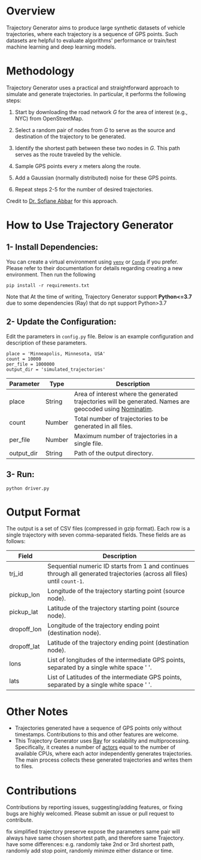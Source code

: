 
Overview
==============================

Trajectory Generator aims to produce large synthetic datasets of vehicle trajectories, where each trajectory is a sequence of GPS points. Such datasets are helpful to evaluate algorithms' performance or train/test machine learning and deep learning models.

Methodology
=============================
Trajectory Generator uses a practical and straightforward approach to simulate and generate trajectories. In particular, it performs the following steps:

1. Start by downloading the road network $G$ for the area of interest (e.g., NYC) from OpenStreetMap. 

2. Select a random pair of nodes from $G$ to serve as the source and destination of the trajectory to be generated.

3. Identify the shortest path between these two nodes in $G$. This path serves as the route traveled by the vehicle.

4. Sample GPS points every $x$ meters along the route.

5. Add a Gaussian (normally distributed) noise for these GPS points. 

6. Repeat steps 2-5 for the number of desired trajectories.

Credit to [Dr. Sofiane Abbar](https://mobile.twitter.com/sofianeabbar) for this approach.



How to Use Trajectory Generator
==========

## 1- Install Dependencies:
You can create a virtual environment using [`venv`](https://docs.python.org/3/library/venv.html) or [`Conda`](https://docs.conda.io/projects/conda/en/latest/user-guide/tasks/manage-environments.html) if you prefer. Please refer to their documentation for details regarding creating a new environment. Then run the following

    pip install -r requirements.txt

Note that At the time of writing, Trajectory Generator support **Python<=3.7** due to 
some dependencies (Ray) that do npt support Python>3.7

## 2- Update the Configuration:

Edit the parameters in `config.py` file. Below is an example configuration and description of these parameters.

    place = 'Minneapolis, Minnesota, USA'
    count = 10000
    per_file = 1000000
    output_dir = 'simulated_trajectories' 


| Parameter   |Type    | Description |
| ----------- | --     |------------ |
| place       | String | Area of interest where the generated trajectories will be generated. Names are geocoded using [Nominatim](https://wiki.openstreetmap.org/wiki/Nominatim). |
| count       | Number | Total number of trajectories to be generated in all files.  |
| per_file   | Number  | Maximum number of trajectories in a single file. |
| output_dir | String  | Path of the output directory. |

## 3- Run:
    python driver.py



Output Format
===
The output is a set of CSV files (compressed in gzip format). Each row is a single trajectory with seven comma-separated fields. These fields are as follows:

| Field      | Description                                                                                                                 |
| -----------|---------------------------------------------------------------------------------------------------------------------------- |
|trj_id      | Sequential numeric ID starts from 1 and continues through all generated trajectories (across all files) until `count-1`.   |
|pickup_lon  | Longitude of the trajectory starting point (source node).                                                                   |
|pickup_lat  | Latitude of the trajectory starting point (source node).                                                                    |
|dropoff_lon | Longitude of the trajectory ending point (destination node).                                                                |
|dropoff_lat | Latitude of the trajectory ending point (destination node).                                                                 |
|lons        | List of longitudes of the intermediate GPS points, separated by a single white space ' '.                                   |
|lats        | List of Latitudes of the intermediate GPS points, separated by a single white space ' '.                                    |



Other Notes
===
- Trajectories generated have a sequence of GPS points only without timestamps. Contributions to this and other features are welcome.
- This Trajectory Generator uses [Ray](https://www.ray.io/) for scalability and multiprocessing. Specifically, it creates a number of [actors](https://docs.ray.io/en/latest/ray-core/actors.html) equal to the number of available CPUs, where each actor independently generates trajectories. The main process collects these generated trajectories and writes them to files. 


Contributions
==

Contributions by reporting issues, suggesting/adding features, or fixing bugs are highly welcomed. Please submit an issue or pull request to contribute.














fix simplified trajectory preserve 
expose the parameters 
same pair will always have same chosen shortest path, and therefore same Trajectory. have some differences: e.g. randomly take 2nd or 3rd shortest path, randomly add stop point, randomly minimze either distance or time. 

